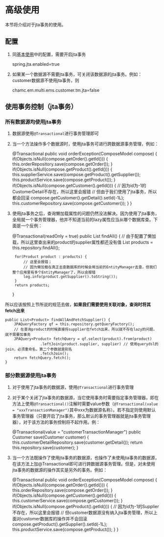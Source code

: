 # 高级使用

本节将介绍对于jta事务的使用。

## 配置

1) 同[基本使用](./datasource-base-1.1.0.RELEASE.md)中的配置，需要开启jta事务

	spring.jta.enabled=true

2) 如果某一个数据源不需要jta事务，可关闭该数据源的jta事务。例如：customer数据源不使用jta事务，则

	chamc.em.multi.ems.customer.tm.jta=false

## 使用事务控制（jta事务）

### 所有数据源均使用jta事务

1) 数据源使用`@Transactional`进行事务管理即可
 
2) 当一个方法操作多个数据源时，使用jta事务可进行跨数据源事务管理，例如：

	@Transactional
	public void orderException(ComposeModel compose) {
		if(Objects.isNull(compose.getOrder().getId())) {
			this.orderRepository.save(compose.getOrder());
		}
		if(Objects.isNull(compose.getProduct().getId())) {
			this.supplierService.save(compose.getProduct().getSupplier());
			this.productService.save(compose.getProduct());
		}
		if(Objects.isNull(compose.getCustomer().getId())) {
			// 因为id为-1的CustomerDetail不存在，所以这里会报错
			// 但由于我们使用了jta事务，所以都会回滚
			compose.getCustomer().getDetail().setId(-1L);
			this.customerRepository.save(compose.getCustomer());
		}
	}

3) 使用jta事务之后，查询懒加载属性的问题仍然没法解决。因为使用了jta事务，全局就一个事务管理器，他并不知道当前的lazy属性应当从哪个数据库查。下面是一个反例：

	@Transactional(readOnly = true)
	public List<Product> findAll() {
		// 由于配置了懒加载，所以这里查出来的product的supplier属性都还没有值
		List<Product> products = this.repository.findAll();
		
		for(Product product : products) {
			// 这里会报错；
			// 因为懒加载在真正去查数据库的时候会用当前的EntityManager去查，但我们整个应用里有多个EntityManager了，所以会报错
			log.info(product.getSupplier().toString());
		}
		return products;
	}
	
所以应该按照上节所说的规范去做，**如果我们需要使用关联对象，查询时将其fetch出来**
	
	public List<Product> findAllAndFetchSupplier() {
		JPAQueryFactory qf = this.repository.getQueryFactory();
		// 在查询product的时候直接将supplier也fetch出来，所以就不存在lazy的问题，就不需要加事务
		JPAQuery<Product> fetchQuery = qf.select(product).from(product)
					.leftJoin(product.supplier, supplier) // 使用querydsl的join，必须重命名，第二个参数就是别名
					.fetchJoin();
		return fetchQuery.fetch();
	}

### 部分数据源使用jta事务

1) 对于使用了jta事务的数据源，使用`@Transactional`进行事务管理

2) 对于某个关闭了jta事务的数据源，当它使用事务时需要指定事务管理器，即在方法上使用`@Transactional()`注解时需要value参数（`@Transactional(value = "xxxTransactionManager")`其中xxx为数据源名称）。若不指定则使用默认事务管理器（只要开启了jta事务，那么默认的事务管理器就是jta事务管理器），对于该方法的事务控制将不起作用。例：

	@Transactional(value = "customerTransactionManager")
	public Customer save(Customer customer) {
		this.customerDetailRepository.save(customer.getDetail());
		return this.repository.save(customer);
	}

3) 当一个方法既操作了使用jta事务的数据源，也操作了未使用jta事务的数据源，在该方法上加@Transactional即可进行跨数据源事务管理。但是，对未使用jta事务的数据源的操作其实是另外的事务。例如：

	@Transactional
	public void orderException(ComposeModel compose) {
		if(Objects.isNull(compose.getOrder().getId())) {
			this.orderRepository.save(compose.getOrder());
		}
		if(Objects.isNull(compose.getCustomer().getId())) {
			this.customerService.save(compose.getCustomer());
		}
		if(Objects.isNull(compose.getProduct().getId())) {
			// 因为id为-1的Supplier不存在，所以这里会报错
			// 但customer数据源没有纳入jta事务管理，所以上面对customer数据库的操作并不会回滚
			compose.getProduct().getSupplier().setId(-1L);
			this.productService.save(compose.getProduct());
		}
	}
